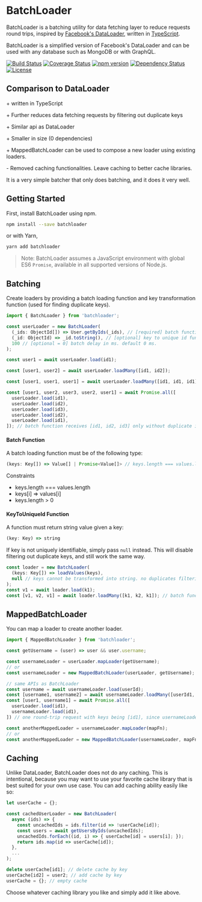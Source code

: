# BatchLoader
BatchLoader is a batching utility for data fetching layer to reduce requests round trips, inspired by [Facebook's DataLoader](https://github.com/facebook/dataloader), written in [TypeScript](https://www.typescriptlang.org/index.html).

BatchLoader is a simplified version of Facebook's DataLoader and can be used with any database such as MongoDB or with GraphQL.

[![Build Status](https://travis-ci.org/joonhocho/batchloader.svg?branch=master)](https://travis-ci.org/joonhocho/batchloader)
[![Coverage Status](https://coveralls.io/repos/github/joonhocho/batchloader/badge.svg?branch=master)](https://coveralls.io/github/joonhocho/batchloader?branch=master)
[![npm version](https://badge.fury.io/js/batchloader.svg)](https://badge.fury.io/js/batchloader)
[![Dependency Status](https://david-dm.org/joonhocho/batchloader.svg)](https://david-dm.org/joonhocho/batchloader)
[![License](http://img.shields.io/:license-mit-blue.svg)](http://doge.mit-license.org)

## Comparison to DataLoader
\+ written in TypeScript

\+ Further reduces data fetching requests by filtering out duplicate keys

\+ Similar api as DataLoader

\+ Smaller in size (0 dependencies)

\+ MappedBatchLoader can be used to compose a new loader using existing loaders.

\- Removed caching functionalities. Leave caching to better cache libraries.

It is a very simple batcher that only does batching, and it does it very well.

## Getting Started

First, install BatchLoader using npm.

```sh
npm install --save batchloader
```
or with Yarn,
```sh
yarn add batchloader
```

> Note: BatchLoader assumes a JavaScript environment with global ES6 `Promise`, available in all supported versions of Node.js.


## Batching

Create loaders by providing a batch loading function and key transformation function (used for finding duplicate keys).

```typescript
import { BatchLoader } from 'batchloader';

const userLoader = new BatchLoader(
  (_ids: ObjectId[]) => User.getByIds(_ids), // [required] batch function.
  (_id: ObjectId) => _id.toString(), // [optional] key to unique id function. must return string. used for finding duplicate keys.
  100 // [optional = 0] batch delay in ms. default 0 ms.
);

const user1 = await userLoader.load(id1);

const [user1, user2] = await userLoader.loadMany([id1, id2]);

const [user1, user1, user1] = await userLoader.loadMany([id1, id1, id1]); // batch function receives only one id1 since duplicate ids. Still returs three items just as requested.

const [user1, user2, user3, user2, user1] = await Promise.all([
  userLoader.load(id1),
  userLoader.load(id2),
  userLoader.load(id3),
  userLoader.load(id2),
  userLoader.load(id1),
]); // batch function receives [id1, id2, id3] only without duplicate ids.
```

#### Batch Function

A batch loading function must be of the following type:
```typescript
(keys: Key[]) => Value[] | Promise<Value[]> // keys.length === values.length
```
Constraints
 - keys.length === values.length
 - keys[i] => values[i]
 - keys.length > 0

#### KeyToUniqueId Function

A function must return string value given a key:
```typescript
(key: Key) => string
```

If key is not uniquely identifiable, simply pass `null` instead. This will disable filtering out duplicate keys, and still work the same way.
```typescript
const loader = new BatchLoader(
  (keys: Key[]) => loadValues(keys),
  null // keys cannot be transformed into string. no duplicates filtering.
);
const v1 = await loader.load(k1);
const [v1, v2, v1] = await loader.loadMany([k1, k2, k1]); // batch function receives [k1, k2, k1] as keys
```

## MappedBatchLoader

You can map a loader to create another loader.
```typescript
import { MappedBatchLoader } from 'batchloader';

const getUsername = (user) => user && user.username;

const usernameLoader = userLoader.mapLoader(getUsername);
// or
const usernameLoader = new MappedBatchLoader(userLoader, getUsername);

// same APIs as BatchLoader
const username = await usernameLoader.load(userId);
const [username1, username2] = await usernameLoader.loadMany([userId1, userId2]);
const [user1, username1] = await Promise.all([
  userLoader.load(id1),
  usernameLoader.load(id1),
]) // one round-trip request with keys being [id1], since usernameLoader is using userLoader internally and id1 is duplicate.

const anotherMappedLoader = usernameLoader.mapLoader(mapFn);
// or
const anotherMappedLoader = new MappedBatchLoader(usernameLoader, mapFn);
```

## Caching
Unlike DataLoader, BatchLoader does not do any caching.
This is intentional, because you may want to use your favorite cache library that is best suited for your own use case.
You can add caching ability easily like so:

```typescript
let userCache = {};

const cachedUserLoader = new BatchLoader(
  async (ids) => {
    const uncachedIds = ids.filter(id => !userCache[id]);
    const users = await getUsersByIds(uncachedIds);
    uncachedIds.forEach((id, i) => { userCache[id] = users[i]; });
    return ids.map(id => userCache[id]);
  },
  ...
);

delete userCache[id1]; // delete cache by key
userCache[id2] = user2; // add cache by key
userCache = {}; // empty cache
```
Choose whatever caching library you like and simply add it like above.
